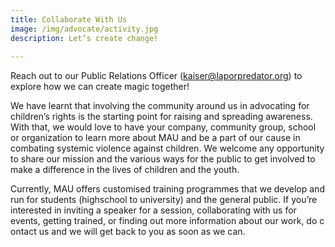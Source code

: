 ```yaml
---
title: Collaborate With Us
image: /img/advocate/activity.jpg
description: Let’s create change! 
           
---
```


Reach out to our Public Relations Officer (kaiser@laporpredator.org) to explore how we can create magic together!

We have learnt that involving the community around us in advocating for children’s rights is the starting point for raising and spreading awareness. With that, we would love to have your company, community group, school or organization to learn more about MAU and be a part of our cause in combating systemic violence against children. We welcome any opportunity to share our mission and the various ways for the public to get involved to make a difference in the lives of children and the youth.

Currently, MAU offers customised training programmes that we develop and run for students (highschool to university) and the general public. If you’re interested in inviting a speaker for a session, collaborating with us for events, getting trained, or finding out more information about our work, do c​ontact us and we will get back to you as soon as we can.

